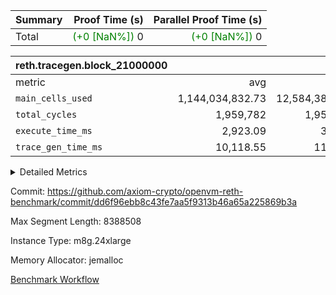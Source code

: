 | Summary | Proof Time (s) | Parallel Proof Time (s) |
|:---|---:|---:|
| Total | <span style='color: green'>(+0 [NaN%])</span> 0 | <span style='color: green'>(+0 [NaN%])</span> 0 |


| reth.tracegen.block_21000000 |||||
|:---|---:|---:|---:|---:|
|metric|avg|sum|max|min|
| `main_cells_used     ` |  1,144,034,832.73 |  12,584,383,160 |  1,923,792,203 |  289,495,180 |
| `total_cycles        ` |  1,959,782 |  1,959,782 |  1,959,782 |  1,959,782 |
| `execute_time_ms     ` |  2,923.09 |  32,154 |  6,099 |  266 |
| `trace_gen_time_ms   ` |  10,118.55 |  111,304 |  12,677 |  3,551 |



<details>
<summary>Detailed Metrics</summary>

| group | block_number | segment | trace_gen_time_ms | total_cycles | main_cells_used | execute_time_ms |
| --- | --- | --- | --- | --- | --- | --- |
| reth.tracegen.block_21000000 | 21000000 | 0 | 10,266 |  | 988,760,612 | 2,821 | 
| reth.tracegen.block_21000000 | 21000000 | 1 | 10,255 |  | 985,967,215 | 2,750 | 
| reth.tracegen.block_21000000 | 21000000 | 10 | 3,551 | 1,959,782 | 289,495,180 | 266 | 
| reth.tracegen.block_21000000 | 21000000 | 2 | 10,020 |  | 986,745,459 | 2,807 | 
| reth.tracegen.block_21000000 | 21000000 | 3 | 5,667 |  | 1,429,102,763 | 795 | 
| reth.tracegen.block_21000000 | 21000000 | 4 | 11,401 |  | 1,354,014,478 | 6,099 | 
| reth.tracegen.block_21000000 | 21000000 | 5 | 11,742 |  | 1,090,265,198 | 3,248 | 
| reth.tracegen.block_21000000 | 21000000 | 6 | 12,677 |  | 1,150,167,055 | 3,627 | 
| reth.tracegen.block_21000000 | 21000000 | 7 | 12,061 |  | 1,108,177,315 | 3,474 | 
| reth.tracegen.block_21000000 | 21000000 | 8 | 12,548 |  | 1,277,895,682 | 3,525 | 
| reth.tracegen.block_21000000 | 21000000 | 9 | 11,116 |  | 1,923,792,203 | 2,742 | 

</details>


Commit: https://github.com/axiom-crypto/openvm-reth-benchmark/commit/dd6f96ebb8c43fe7aa5f9313b46a65a225869b3a

Max Segment Length: 8388508

Instance Type: m8g.24xlarge

Memory Allocator: jemalloc

[Benchmark Workflow](https://github.com/axiom-crypto/openvm-reth-benchmark/actions/runs/13159438281)

